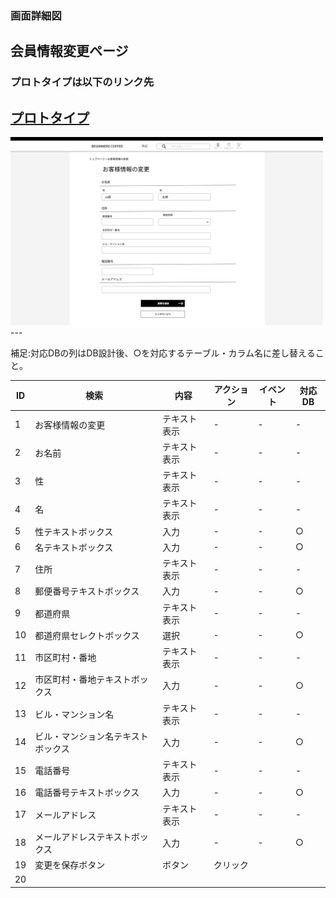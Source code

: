 ### 画面詳細図
## 会員情報変更ページ
### プロトタイプは以下のリンク先
[プロトタイプ](https://www.figma.com/file/Oa2XrfbS2Hee9dSI9acZXo/coffee?node-id=0%3A1)
---
<img src="./img/会員情報変更ページ.png" width="500">
---

補足:対応DBの列はDB設計後、○を対応するテーブル・カラム名に差し替えること。

| ID | 検索 | 内容 | アクション | イベント | 対応DB |
|----|-----|-----|---------|--------|-------|
|1|お客様情報の変更|テキスト表示|-|-|-|
|2|お名前|テキスト表示|-|-|-|
|3|性|テキスト表示|-|-|-|
|4|名|テキスト表示|-|-|-|
|5|性テキストボックス|入力|-|-|○|
|6|名テキストボックス|入力|-|-|○|
|7|住所|テキスト表示|-|-|-|
|8|郵便番号テキストボックス|入力|-|-|○|
|9|都道府県|テキスト表示|-|-|-|
|10|都道府県セレクトボックス|選択|-|-|○|
|11|市区町村・番地|テキスト表示|-|-|-|
|12|市区町村・番地テキストボックス|入力|-|-|○|
|13|ビル・マンション名|テキスト表示|-|-|-|
|14|ビル・マンション名テキストボックス|入力|-|-|○|
|15|電話番号|テキスト表示|-|-|-|
|16|電話番号テキストボックス|入力|-|-|○|
|17|メールアドレス|テキスト表示|-|-|-|
|18|メールアドレステキストボックス|入力|-|-|○|
|19|変更を保存ボタン|ボタン|クリック|
|20|
